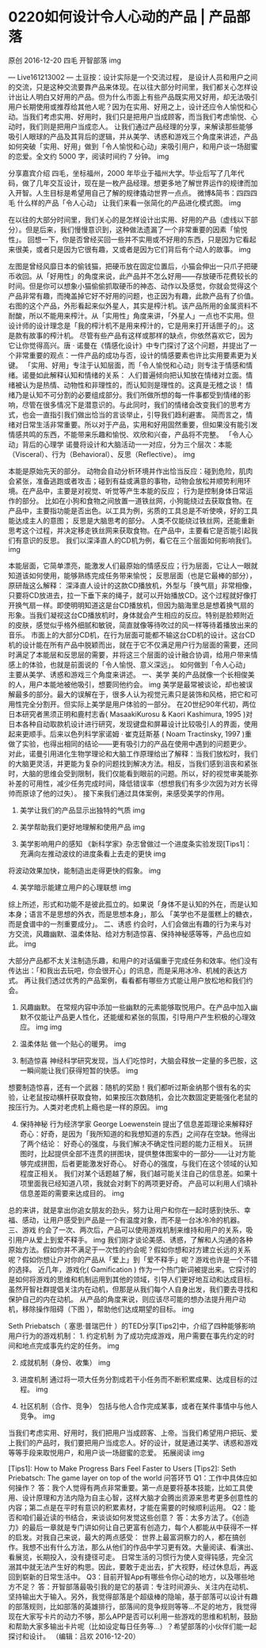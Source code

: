 # 0220如何设计令人心动的产品 | 产品部落
原创 2016-12-20 四毛 开智部落
img

— Live161213002 —
土豆按：设计实际是一个交流过程， 是设计人员和用户之间的交流，只是这种交流要靠产品来体现。在以往大部分时间里，我们都关心怎样设计出让人明白又好用的产品。但为什么市面上有些产品既实用又好用，却无法吸引用户长期使用或推荐给其他人呢？因为在实用、好用之上，设计还应令人愉悦和心动。当我们考虑实用、好用时，我们只是把用户当成顾客，而当我们考虑愉悦、心动时，我们则是把用户当成恋人。 让我们通过产品经理的分享，来解读那些能够吸引人眼球的产品及其背后的逻辑，并从美学、诱惑和游戏三个角度来讲述，产品如何突破「实用、好用」做到「令人愉悦和心动」来吸引用户，和用户谈一场甜蜜的恋爱。全文约 5000 字，阅读时间约 7 分钟。
img

分享嘉宾介绍
四毛，坐标福州，2000 年毕业于福州大学。毕业后写了几年代码，做了几年交互设计，现在是一枚产品经理。想更多地了解世界运作的规律而加入开智。人生目标是希望用自己了解的规律撬动世界一点点。
微博&简书：四四四毛
什么样的产品「令人心动」
让我们来看一张简化的产品进化模式图。
img

在以往的大部分时间里，我们关心的是怎样设计出实用、好用的产品（虚线以下部分）。但是后来，我们慢慢意识到，这种做法遗漏了一个非常重要的因素「愉悦性」。
回想一下，你是否曾经买回一些并不实用或不好用的东西，只是因为它看起来很美，或者只是因为它很有趣，又或者是因为它们背后有个动人的故事。
img

左图是曾经风靡日本的偷钱猫，把硬币放在固定位置后，小猫会伸出一只爪子把硬币收回。从「好用性」的角度来说，此产品并不怎么好用——存放硬币花费较长的时间。但是你可以想象小猫偷偷抓取硬币的神态、动作以及感觉，你就会觉得这个产品非常有趣，而掩盖掉它好不好用的问题，也正因为有趣，此款产品有了价值。
右图的这个产品，外形看起来似外星人，其实是榨汁机。该产品所用的金属资料不耐酸，所以不能用来榨汁。从「实用性」角度来讲，「外星人」一点也不实用。但设计师的设计理念是「我的榨汁机不是用来榨汁的，它是用来打开话匣子的」。这是款有故事的榨汁机。
尽管有些产品有这样或那样的缺点，你依然喜欢它，因为它让你觉得高兴。唐 · 诺曼在《情感化设计》中专门探讨了这个问题，并提出了一个非常重要的观点：一件产品的成功与否，设计的情感要素也许比实用要素更为关键。
「实用、好用」专注于认知层面，而「令人愉悦和心动」则专注于情感和情绪。诺曼如此解释认知和情绪的关系：
人们普遍倾向把认知放在情绪对立面。情绪被认为是热情、动物性和非理性的，而认知则是理性的。这真是无稽之谈！ 情绪乃是认知不可分割的必要组成部分。我们所做所想的每一件事都受到情绪的影响，尽管在很多情况下是潜意识的。与此同时，我们的情绪会改变我们的思考方式，也会一直指引我们做出恰当的言谈举止，引导我们趋利避害。
简而言之，情绪对日常生活非常重要。所以对于产品，实用和好用固然重要，但如果没有能引发情感共鸣的东西，不能带来乐趣和愉悦、欢欣和兴奋，产品将不完整。
「令人心动」背后的心理学
诺曼将设计和大脑活动一一对应，分为三个层次：本能（Visceral）、行为（Behavioral）、反思（Reflective）。
img

本能是原始先天的部分。 动物会自动分析环境并作出恰当反应：碰到危险，肌肉会紧张，准备逃跑或者攻击；碰到有益或满意的事物，动物会放松并顺势利用环境。在产品中，主要是对视觉、听觉等产生本能的反应；
行为是控制身体日常运作的部分。 比如在小狗和食物之间放置一道铁丝网，小狗能绕过去获取食物。在产品中，主要指功能是否出色。以工具为例，劣质的工具总是不听使唤，好的工具能达成主人的意图；
反思是大脑思考的部分。 人类不仅能绕过铁丝网，还能重新思考这个过程，并决定移走铁丝网来获取食物。在产品中，主要看它是否能引起我们有意识的反思。
我们以深泽直人的CD机为例，看它在三个层面如何影响我们。
img

本能层面，它简单漂亮，能激发人们最原始的情感反应；行为层面，它让人一眼就知道该如何使用，能够熟练完成任务带来愉悦； 反思层面（也是它最棒的部分），原研哉这么解释：
深泽直人设计的这款CD播放机，外型与「换气扇」非常相像，只要将CD放进去，拉一下垂下来的绳子，就可以开始播放CD。这个过程就好像打开换气扇一样。即使明明知道这是台CD播放机，但因为脑海里总是想着换气扇的形象。当我们凝视这台CD播放机时，身体就会产生相应的反应。特别是脸颊附近的皮肤，感觉似乎格外细腻和敏锐，简直就像等待吹过的风一样等待着播放出来的音乐。
市面上的大部分CD机，在行为层面可能都不输这台CD机的设计。这台CD机的设计能在所有产品中脱颖而出，就在于它不仅满足用户行为层面的需要，还同时满足了本能层和反思层的需要，并将这三个层面的设计融合协调，给用户带来情感上的体验，也就是前面说的「令人愉悦、意义深远」。
如何做到「令人心动」
主要从美学、诱惑和游戏三个角度来讲述。
一、美学
美的产品就像一个长相俊美的人，用户本能地被他吸引，想要同他约会。 img
美学是最常被谈论，却也被误解最多的部分。最大的误解在于，很多人认为视觉元素只是装饰和风格，把它和可用性完全分割开。但实际上美学是用户体验的一部分。
在20世纪90年代初，两位日本研究者黑须正明和鹿村志香( MasaakiKurosu & Kaori Kashimura, 1995 )对日本各种自动取款机设计进行研究，发现键盘和屏幕设计比较吸引人的界面，使用起来更顺手。后来以色列科学家诺姆 · 崔克廷斯基 ( Noam Tractinsky, 1997 )重做了实验，也得出相同的结论——更有吸引力的产品在使用中遇到的问题更少。
对此，诺曼引用进化生物学理论和大脑工作原理给出了解释：当我们放松时，我们的大脑更灵活，并更能为复杂的问题找到解决方法。相反，当我们感到沮丧和紧张时，大脑的思维会受到限制，我们仅能看到眼前的问题。所以，好的视觉审美能弥补差的可用性，减少任务完成时间，降低错误率（想想我们有多少次因为对方长得帅而原谅了他的过失）。
接下来我们通过具体案例，来感受美学的作用。
1. 美学让我们的产品显示出独特的气质
img

2. 美学帮助我们更好地理解和使用产品
img

3. 美学影响用户的感知 《新科学家》杂志曾做过一个进度条实验发现[Tips1]：
充满向左推动波纹的进度条看上去走的更快
img

将波动效果加快，能制造出走得更快的假象。
img

4. 美学暗示能建立用户的心理联想
img

综上所述，形式和功能不是彼此孤立的。如果说「身体不是认知的外在，而是认知本身；语言不是思想的外衣，而是思想本身」，那么 「美学也不是蛋糕上的糖衣，而是食谱中的一剂重要成分」。
二、诱惑
约会时，人们会做出有趣的行为来与对方交流，风趣幽默、温柔体贴、给对方制造惊喜、保持神秘感等等，产品也应如此。
img

大部分产品都不太关注制造乐趣，和用户的对话偏重于完成任务和效率。他们没有传达出：「和我出去玩吧，你会很开心」的讯息，而是采用冰冷、机械的表达方式。
再让我们透过优秀的产品案例，看看都有哪些方式能让用户放松地和我们约会。
1. 风趣幽默。 在常规内容中添加一些幽默的元素能够取悦用户。在产品中加入幽默不仅能让产品更人性化，还能缓和紧张的氛围，引导用户产生积极的心理效应。
img img

2. 温柔体贴 做一个贴心的暖男。
img

3. 制造惊喜 神经科学研究发现，当人们吃惊时，大脑会释放一定量的多巴胺，这一瞬间能让我们获得短暂的快感。
img

想要制造惊喜，还有一个武器：随机的奖励！我们都听过斯金纳那个很有名的实验，让老鼠按动横杆获取食物，如果按压次数随机，会比次数固定更能强化老鼠的按压行为。人类对老虎机上瘾也是一样的原因。
img

4. 保持神秘 行为经济学家 George Loewenstein 提出了信息差距理论来解释好奇心：好奇，是因为「我所知道的和我想知道的东西」之间存在空缺。他得出了两个结论：
好奇心的强度，与我们解决不确定性问题的能力正相关。 玩拼图时，比起提供全部不连贯的拼图块，提供整体图案中的一部分——让对方能够完成拼图，后者更能激发好奇心。
好奇心的强度，与我们在这个领域的认知程度正相关。 我们对某个话题越了解，我们越可能关注自己的信息差。如果十项里面我已经知道八项，我就会对剩下的两项更好奇。
产品可以利用人们填补信息差距的需要来达成目的。
img

总的来讲，就是拿出你追女朋友的劲头，努力让用户和你在一起时感到快乐、幸福、感动，让用户感受到产品是一个有温度对象，而不是一台冰冷冷的机器。
三、游戏
约会了一次、两次后，产品可以使用游戏机制来维持和用户的关系，吸引用户从爱上到爱不释手。 img
我们刚才谈论美感、诱惑，了解和人沟通的各种原始方法。假如你并不满足于一次性的约会呢？假如你想和对方建立长远的关系呢？假如你想让户对你的产品从「爱上」到「爱不释手」呢？游戏也许是一个不错的选择。
近几年，游戏化( Gamification ) 作为一个热门新词被提出来。它探讨的是如何将游戏的思维和机制运用到其他的领域，引导人们更好地互动和达成目标。
虽然开智社群提倡关注内在动机，但那是从我们每个人自身出发，我们要去寻找和保护自己的内在动机。 从产品的角度来说，则应该尽可能的想办法提升用户动机，移除操作阻碍（下图 ），帮助他们达成期望的目标。
img

Seth Priebatsch（ 塞思·普瑞巴什 ）的TED分享[Tips2]中，介绍了四种能够影响用户行为的游戏机制： 1. 约定机制
为了成功完成游戏，用户需要在事先约定的时间和地点完成事先约定的任务。
img

2. 成就机制（身份、收集）
img

3. 进度机制
通过将一项大任务分割成若干小任务而不断积累成果、达成目标的过程。
img

4. 社区机制（合作、竞争）
包括与他人合作完成某事，或者在某件事情中与他人竞争。
img

当我们考虑实用、好用时，我们把用户当成顾客、上帝。当我们希望用户把玩、爱上我们的产品时，我们要把用户当成恋人。好的设计，就是通过美学、诱惑和游戏等等手段来取悦用户，和用户谈一场甜蜜的恋爱。
拓展阅读
img

[Tips1]: How to Make Progress Bars Feel Faster to Users
[Tips2]: Seth Priebatsch: The game layer on top of the world
问答环节
Q1：工作中具体应如何操作？
答：我个人觉得有两点非常重要。第一点是要将基本技能，比如工具使用、设计原理和方法内隐为自主心智，这样大脑才会腾出资源来思考更多创意性的内容；第二点是在平时有意识的积累素材，才能在需要的时候顺利运用。
Q2：能否和咱们最近读的书结合，来谈谈如何发觉这些创意？
答：太多方法了。《创造力》的最后一章就是专门讲如何让自己更富有创造力，每个人都能从中获得不一样的启发。对我自己来说，最大的两点感受：
世界上最富洞察力的人，都在搞创作。我想不出有什么方法，那么从他们的作品中学习更有效。大量阅读、看演出、看展览，长期投入，没有捷径可走。
日常生活的习惯行为使人变得钝感，完全沉溺其中就无法产生好的构思。因此，要敢于走出去，扩大视野，经过休息后，再返回到崭新的日常生活中。
Q3：目前开智App有哪些令你心动的地方，以及哪些地方不足？
答：开智部落最吸引我的是它的基调：专注时间源头、关注内在动机、坚持输出大于输入。另外，我觉得部落是个超级棒的隐喻，基于部落可以设计有趣的部落规则，比如部落的英雄排行，部落间的竞争规则等等…不足的地方，我觉得现在大家写卡片的动力不够，那么APP是否可以利用一些游戏的思维和机制，鼓励和帮助大家多输出卡片呢（比如设定每日任务等…）？希望部落的小伙伴们能一起探讨和设计。
（编辑：吕欢 2016-12-20）